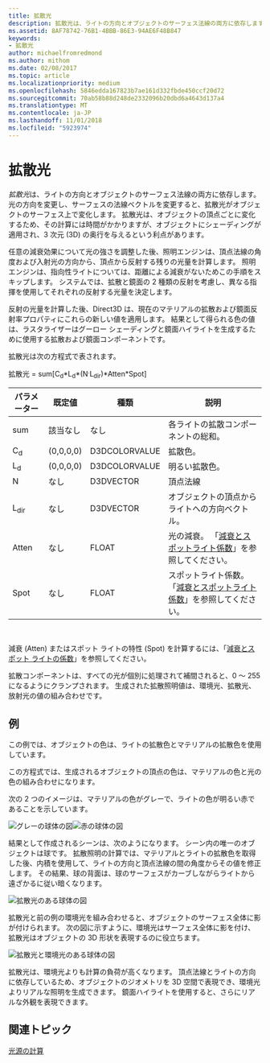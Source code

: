 ```yaml
---
title: 拡散光
description: 拡散光は、ライトの方向とオブジェクトのサーフェス法線の両方に依存します。
ms.assetid: 8AF78742-76B1-4BBB-86E3-94AE6F48B847
keywords:
- 拡散光
author: michaelfromredmond
ms.author: mithom
ms.date: 02/08/2017
ms.topic: article
ms.localizationpriority: medium
ms.openlocfilehash: 5846edda167823b7ae161d332fbde450ccf20d72
ms.sourcegitcommit: 70ab58b88d248de2332096b20dbd6a4643d137a4
ms.translationtype: MT
ms.contentlocale: ja-JP
ms.lasthandoff: 11/01/2018
ms.locfileid: "5923974"
---
```

# <a name="diffuse-lighting"></a>拡散光


*拡散光*は、ライトの方向とオブジェクトのサーフェス法線の両方に依存します。 光の方向を変更し、サーフェスの法線ベクトルを変更すると、拡散光がオブジェクトのサーフェス上で変化します。 拡散光は、オブジェクトの頂点ごとに変化するため、その計算には時間がかかりますが、オブジェクトにシェーディングが適用され、3 次元 (3D) の奥行を与えるという利点があります。

任意の減衰効果について光の強さを調整した後、照明エンジンは、頂点法線の角度および入射光の方向から、頂点から反射する残りの光量を計算します。 照明エンジンは、指向性ライトについては、距離による減衰がないためこの手順をスキップします。 システムでは、拡散と鏡面の 2 種類の反射を考慮し、異なる指揮を使用してそれぞれの反射する光量を決定します。

反射の光量を計算した後、Direct3D は、現在のマテリアルの拡散および鏡面反射率プロパティにこれらの新しい値を適用します。 結果として得られる色の値は、ラスタライザーはグーロー シェーディングと鏡面ハイライトを生成するために使用する拡散および鏡面コンポーネントです。

拡散光は次の方程式で表されます。

拡散光 = sum\[C<sub>d</sub>\*L<sub>d</sub>\*(N<sup>.</sup>L<sub>dir</sub>)\*Atten\*Spot\]

| パラメーター       | 既定値 | 種類          | 説明                                                                                      |
|-----------------|---------------|---------------|--------------------------------------------------------------------------------------------------|
| sum             | 該当なし           | なし           | 各ライトの拡散コンポーネントの総和。                                                     |
| C<sub>d</sub>   | (0,0,0,0)     | D3DCOLORVALUE | 拡散色。                                                                                   |
| L<sub>d</sub>   | (0,0,0,0)     | D3DCOLORVALUE | 明るい拡散色。                                                                             |
| N               | なし           | D3DVECTOR     | 頂点法線                                                                                    |
| L<sub>dir</sub> | なし           | D3DVECTOR     | オブジェクトの頂点からライトへの方向ベクトル。                                                |
| Atten           | なし           | FLOAT         | 光の減衰。 「[減衰とスポットライト係数](attenuation-and-spotlight-factor.md)」を参照してください。 |
| Spot            | なし           | FLOAT         | スポットライト係数。 「[減衰とスポットライト係数](attenuation-and-spotlight-factor.md)」を参照してください。  |

 

減衰 (Atten) またはスポット ライトの特性 (Spot) を計算するには、「[減衰とスポット ライトの係数](attenuation-and-spotlight-factor.md)」を参照してください。

拡散コンポーネントは、すべての光が個別に処理されて補間されると、0 ～ 255 になるようにクランプされます。 生成された拡散照明値は、環境光、拡散光、放射光の値の組み合わせです。

## <a name="span-idexamplespanspan-idexamplespanspan-idexamplespanexample"></a><span id="Example"></span><span id="example"></span><span id="EXAMPLE"></span>例


この例では、オブジェクトの色は、ライトの拡散色とマテリアルの拡散色を使用しています。

この方程式では、生成されるオブジェクトの頂点の色は、マテリアルの色と光の色の組み合わせになります。

次の 2 つのイメージは、マテリアルの色がグレーで、ライトの色が明るい赤であることを示しています。

![グレーの球体の図](images/amb1.jpg)![赤の球体の図](images/lightred.jpg)

結果として作成されるシーンは、次のようになります。 シーン内の唯一のオブジェクトは球です。 拡散照明の計算では、マテリアルとライトの拡散色を取得した後、内積を使用して、ライトの方向と頂点法線の間の角度からその値を修正します。 その結果、球の背面は、球のサーフェスがカーブしながらライトから遠ざかるに従い暗くなります。

![拡散光のある球体の図](images/lightd.jpg)

拡散光と前の例の環境光を組み合わせると、オブジェクトのサーフェス全体に影が付けられます。 次の図に示すように、環境光はサーフェス全体に影を付け、拡散光はオブジェクトの 3D 形状を表現するのに役立ちます。

![拡散光と環境光のある球体の図](images/lightad.jpg)

拡散光は、環境光よりも計算の負荷が高くなります。 頂点法線とライトの方向に依存しているため、オブジェクトのジオメトリを 3D 空間で表現でき、環境光よりリアルな照明を生成できます。 鏡面ハイライトを使用すると、さらにリアルな外観を表現できます。

## <a name="span-idrelated-topicsspanrelated-topics"></a><span id="related-topics"></span>関連トピック


[光源の計算](mathematics-of-lighting.md)

 

 




